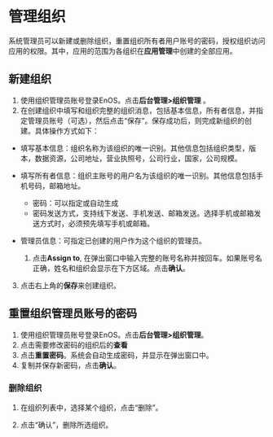 # 管理组织

系统管理员可以新建或删除组织，重置组织所有者用户账号的密码，授权组织访问应用的权限。其中，应用的范围为各组织在**应用管理**中创建的全部应用。

## 新建组织

1. 使用组织管理员账号登录EnOS。点击**后台管理>组织管理** 。
2. 在创建组织中填写和组织完整的组织消息，包括基本信息，所有者信息，并指定管理员账号（可选），然后点击“保存”。保存成功后，则完成新组织的创建。具体操作方式如下：

- 填写基本信息：组织名称为该组织的唯一识别。其他信息包括组织类型，版本，数据资源，公司地址，营业执照号，公司行业，国家，公司规模。

- 填写所有者信息：组织主账号的用户名为该组织的唯一识别。其他信息包括手机号码，邮箱地址。
  + 密码：可以指定或自动生成
  + 密码发送方式，支持线下发送、手机发送、邮箱发送。选择手机或邮箱发送方式时，必须预先填写手机或邮箱。

- 管理员信息：可指定已创建的用户作为这个组织的管理员。
  1. 点击**Assign to**, 在弹出窗口中输入完整的账号名称并按回车。如果账号名正确，姓名和组织会显示在下方区域。点击**确认**。

3. 点击右上角的**保存**来创建组织。


## 重置组织管理员账号的密码

1. 使用组织管理员账号登录EnOS。点击**后台管理>组织管理**。
2. 点击需要修改密码的组织后的**查看**
2. 点击**重置密码**。系统会自动生成密码，并显示在弹出窗口中。
3. 复制并保存新密码，点击**确认**。


### 删除组织

1.  在组织列表中，选择某个组织，点击“删除”。

2.  点击“确认”，删除所选组织。
 <!--删除组织的后果-->

